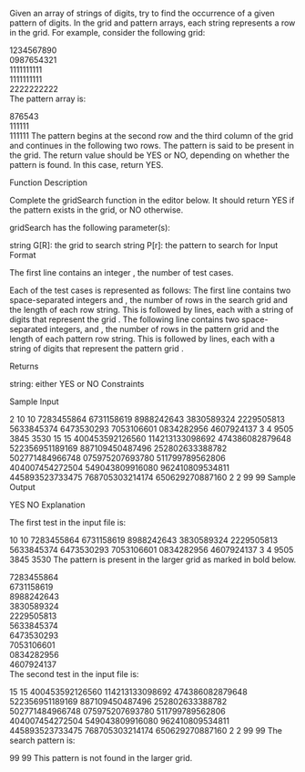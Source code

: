 Given an array of strings of digits, try to find the occurrence of a given pattern of digits. In the grid and pattern arrays, each string represents a row in the grid. For example, consider the following grid:

1234567890  
0987654321  
1111111111  
1111111111  
2222222222  
The pattern array is:

876543  
111111  
111111
The pattern begins at the second row and the third column of the grid and continues in the following two rows. The pattern is said to be present in the grid. The return value should be YES or NO, depending on whether the pattern is found. In this case, return YES.

Function Description

Complete the gridSearch function in the editor below. It should return YES if the pattern exists in the grid, or NO otherwise.

gridSearch has the following parameter(s):

string G[R]: the grid to search
string P[r]: the pattern to search for
Input Format

The first line contains an integer , the number of test cases.

Each of the  test cases is represented as follows:
The first line contains two space-separated integers  and , the number of rows in the search grid  and the length of each row string.
This is followed by  lines, each with a string of  digits that represent the grid .
The following line contains two space-separated integers,  and , the number of rows in the pattern grid  and the length of each pattern row string.
This is followed by  lines, each with a string of  digits that represent the pattern grid .

Returns

string: either YES or NO
Constraints





Sample Input

2
10 10
7283455864
6731158619
8988242643
3830589324
2229505813
5633845374
6473530293
7053106601
0834282956
4607924137
3 4
9505
3845
3530
15 15
400453592126560
114213133098692
474386082879648
522356951189169
887109450487496
252802633388782
502771484966748
075975207693780
511799789562806
404007454272504
549043809916080
962410809534811
445893523733475
768705303214174
650629270887160
2 2
99
99
Sample Output

YES
NO
Explanation

The first test in the input file is:

10 10
7283455864
6731158619
8988242643
3830589324
2229505813
5633845374
6473530293
7053106601
0834282956
4607924137
3 4
9505
3845
3530
The pattern is present in the larger grid as marked in bold below.

7283455864  
6731158619  
8988242643  
3830589324  
2229505813  
5633845374  
6473530293  
7053106601  
0834282956  
4607924137  
The second test in the input file is:

15 15
400453592126560
114213133098692
474386082879648
522356951189169
887109450487496
252802633388782
502771484966748
075975207693780
511799789562806
404007454272504
549043809916080
962410809534811
445893523733475
768705303214174
650629270887160
2 2
99
99
The search pattern is:

99
99
This pattern is not found in the larger grid.
